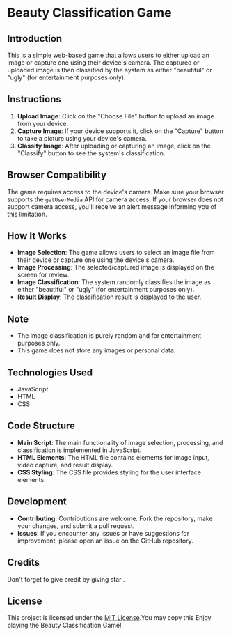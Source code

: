 # Beauty Classification Game

## Introduction
This is a simple web-based game that allows users to either upload an image or capture one using their device's camera. The captured or uploaded image is then classified by the system as either "beautiful" or "ugly" (for entertainment purposes only).

## Instructions
1. **Upload Image**: Click on the "Choose File" button to upload an image from your device.
2. **Capture Image**: If your device supports it, click on the "Capture" button to take a picture using your device's camera.
3. **Classify Image**: After uploading or capturing an image, click on the "Classify" button to see the system's classification.

## Browser Compatibility
The game requires access to the device's camera. Make sure your browser supports the `getUserMedia` API for camera access. If your browser does not support camera access, you'll receive an alert message informing you of this limitation.

## How It Works
- **Image Selection**: The game allows users to select an image file from their device or capture one using the device's camera.
- **Image Processing**: The selected/captured image is displayed on the screen for review.
- **Image Classification**: The system randomly classifies the image as either "beautiful" or "ugly" (for entertainment purposes only).
- **Result Display**: The classification result is displayed to the user.

## Note
- The image classification is purely random and for entertainment purposes only.
- This game does not store any images or personal data.

## Technologies Used
- JavaScript
- HTML
- CSS

## Code Structure
- **Main Script**: The main functionality of image selection, processing, and classification is implemented in JavaScript.
- **HTML Elements**: The HTML file contains elements for image input, video capture, and result display.
- **CSS Styling**: The CSS file provides styling for the user interface elements.

## Development
- **Contributing**: Contributions are welcome. Fork the repository, make your changes, and submit a pull request.
- **Issues**: If you encounter any issues or have suggestions for improvement, please open an issue on the GitHub repository.

## Credits
Don't forget to give credit by giving star .

## License
This project is licensed under the [MIT License](LICENSE).You may copy this
Enjoy playing the Beauty Classification Game!
